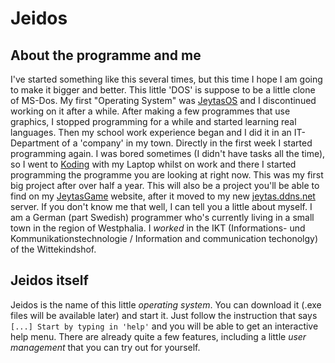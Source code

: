 # Jeidos

## About the programme and me

I've started something like this several times, but this time I hope I am going to make it bigger and better.
This little 'DOS' is suppose to be a little clone of MS-Dos. My first "Operating System" was [JeytasOS](http://jeytas.github.io/JeytasOS/) and I discontinued working on it after a while.
After making a few programmes that use graphics, I stopped programming for a while and started learning real languages. 
Then my school work experience began and I did it in an IT-Department of a 'company' in my town. Directly in the first week I started programming again.
I was bored sometimes (I didn't have tasks all the time), so I went to [Koding](http://koding.com) with my Laptop whilst on work and there I started programming the programme you are looking at right now.
This was my first big project after over half a year. This will also be a project you'll be able to find on my [JeytasGame](http://jeytasgame.de.vc) website, after it moved to my new [jeytas.ddns.net](http://jeytas.ddns.net) server.
If you don't know me that well, I can tell you a little about myself. I am a German (part Swedish) programmer who's currently living in a small town in the region of Westphalia. I *worked* in the IKT (Informations- und Kommunikationstechnologie / Information and communication techonolgy) of the Wittekindshof.

## Jeidos itself
Jeidos is the name of this little *operating system*. You can download it (.exe files will be available later) and start it. Just follow the instruction that says `[...] Start by typing in 'help'` and you will be able to get an interactive help menu.
There are already quite a few features, including a little *user management* that you can try out for yourself.
